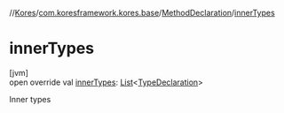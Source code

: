 //[Kores](../../../index.md)/[com.koresframework.kores.base](../index.md)/[MethodDeclaration](index.md)/[innerTypes](inner-types.md)

# innerTypes

[jvm]\
open override val [innerTypes](inner-types.md): [List](https://kotlinlang.org/api/latest/jvm/stdlib/kotlin.collections/-list/index.html)<[TypeDeclaration](../-type-declaration/index.md)>

Inner types
